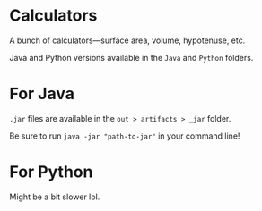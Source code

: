 # Calculators
A bunch of calculators—surface area, volume, hypotenuse, etc.

Java and Python versions available in the `Java` and `Python` folders.

# For Java

`.jar` files are available in the `out > artifacts > _jar` folder.

Be sure to run `java -jar "path-to-jar"` in your command line!

# For Python

Might be a bit slower lol.
